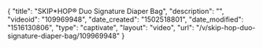 {
    "title": "SKIP*HOP&reg; Duo Signature Diaper Bag",
    "description": "",
    "videoid": "109969948",
    "date_created": "1502518801",
    "date_modified": "1516130806",
    "type": "captivate",
    "layout": "video",
    "url": "\/v\/skip-hop-duo-signature-diaper-bag\/109969948"
}
